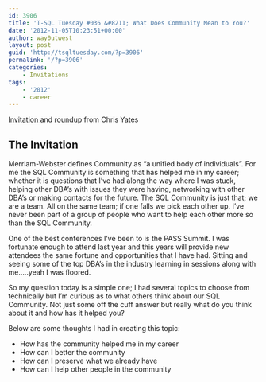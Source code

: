 ```yaml
---
id: 3906
title: 'T-SQL Tuesday #036 &#8211; What Does Community Mean to You?'
date: '2012-11-05T10:23:51+00:00'
author: way0utwest
layout: post
guid: 'http://tsqltuesday.com/?p=3906'
permalink: '/?p=3906'
categories:
    - Invitations
tags:
    - '2012'
    - career
---
```


[Invitation ](https://chrisyatessql.com/2012/11/05/t-sql-tuesday-36-sql-community-what-does-the-community-mean-to-you/)and [roundup](http://chrisyatessql.wordpress.com/2012/11/14/the-roundup-tsql2sday/) from Chris Yates

## The Invitation

Merriam-Webster defines Community as “a unified body of individuals”. For me the SQL Community is something that has helped me in my career; whether it is questions that I’ve had along the way where I was stuck, helping other DBA’s with issues they were having, networking with other DBA’s or making contacts for the future. The SQL Community is just that; we are a team. All on the same team; if one falls we pick each other up. I’ve never been part of a group of people who want to help each other more so than the SQL Community.

One of the best conferences I’ve been to is the PASS Summit. I was fortunate enough to attend last year and this years will provide new attendees the same fortune and opportunities that I have had. Sitting and seeing some of the top DBA’s in the industry learning in sessions along with me…..yeah I was floored.

So my question today is a simple one; I had several topics to choose from technically but I’m curious as to what others think about our SQL Community. Not just some off the cuff answer but really what do you think about it and how has it helped you?

Below are some thoughts I had in creating this topic:

- How has the community helped me in my career
- How can I better the community
- How can I preserve what we already have
- How can I help other people in the community